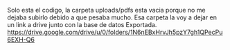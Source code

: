 Solo esta el codigo, la carpeta uploads/pdfs esta vacia porque no me dejaba subirlo debido a que pesaba mucho. Esa carpeta la voy a dejar en un link a drive junto con la base de datos Exportada. https://drive.google.com/drive/u/0/folders/1N6nEBxHrvJh5pzY7gh1QPecPu6EXH-Q6
